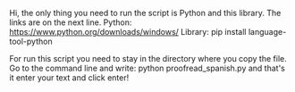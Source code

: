 Hi, the only thing you need to run the script is Python and this library. The links are on the next line.
Python: https://www.python.org/downloads/windows/
Library: pip install language-tool-python

For run this script you need to stay in the directory where you copy the file.
Go to the command line and write: python proofread_spanish.py 
and that's it enter your text and click enter!

